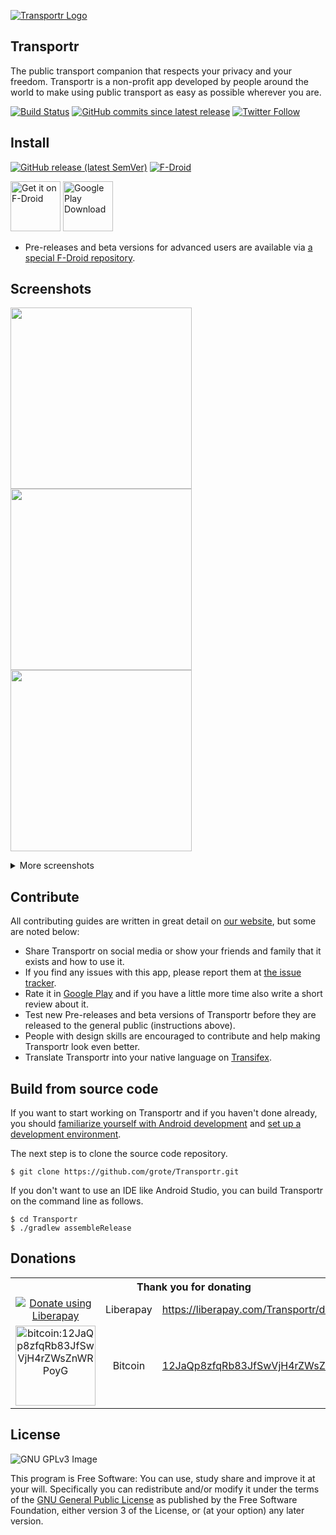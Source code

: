 [![Transportr Logo](/app/src/main/res/mipmap-xhdpi/ic_launcher.png)](https://transportr.app)

## Transportr

The public transport companion that respects your privacy and your freedom.
Transportr is a non-profit app developed by people around the world to make using public transport as easy as possible wherever you are. 

[![Build Status](https://travis-ci.org/grote/Transportr.svg?branch=master)](https://travis-ci.org/grote/Transportr)
[![GitHub commits since latest release](https://img.shields.io/github/commits-since/grote/Transportr/latest)](https://github.com/grote/Transportr/releases/tag/latest) 
[![Twitter Follow](https://img.shields.io/twitter/follow/TransportrApp?style=social)](https://twitter.com/intent/follow?screen_name=TransportrApp)

## Install

[![GitHub release (latest SemVer)](https://img.shields.io/github/v/release/grote/Transportr?label=latest%20version&sort=semver)](https://github.com/grote/Transportr/releases)
[![F-Droid](https://img.shields.io/f-droid/v/de.grobox.liberario)](https://f-droid.org/packages/de.grobox.liberario/)

[<img src="https://fdroid.gitlab.io/artwork/badge/get-it-on.png" alt="Get it on F-Droid" height="80">](https://f-droid.org/packages/de.grobox.liberario/)
[<img src="https://play.google.com/intl/en_us/badges/static/images/badges/en_badge_web_generic.png" alt="Google Play Download" height="80">](https://play.google.com/store/apps/details?id=de.grobox.liberario)

* Pre-releases and beta versions for advanced users are available via [a special F-Droid repository](http://grobox.de/fdroid/).

## Screenshots

[<img src="fastlane/metadata/android/en-US/images/phoneScreenshots/1_FirstStart.png" width="290">](fastlane/metadata/android/en-US/images/phoneScreenshots/1_FirstStart.png)
[<img src="fastlane/metadata/android/en-US/images/phoneScreenshots/2_SavedSearches.png" width="290">](fastlane/metadata/android/en-US/images/phoneScreenshots/2_SavedSearches.png)
[<img src="fastlane/metadata/android/en-US/images/phoneScreenshots/3_Trips.png" width="290">](fastlane/metadata/android/en-US/images/phoneScreenshots/3_Trips.png)

<details>
  <summary>More screenshots</summary>
    
[<img src="fastlane/metadata/android/en-US/images/phoneScreenshots/4_TripDetails.png" width="290">](fastlane/metadata/android/en-US/images/phoneScreenshots/4_TripDetails.png)
[<img src="fastlane/metadata/android/en-US/images/phoneScreenshots/5_Station.png" width="290">](fastlane/metadata/android/en-US/images/phoneScreenshots/5_Station.png)
[<img src="fastlane/metadata/android/en-US/images/phoneScreenshots/6_Departures.png" width="290">](fastlane/metadata/android/en-US/images/phoneScreenshots/6_Departures.png)

</details>

## Contribute

All contributing guides are written in great detail on [our website](https://transportr.app/contribute/), but some are noted below:

* Share Transportr on social media or show your friends and family that it exists and how to use it.
* If you find any issues with this app, please report them at [the issue tracker](https://github.com/grote/Transportr/issues).
* Rate it in [Google Play](https://play.google.com/store/apps/details?id=de.grobox.liberario) and if you have a little more time also write a short review about it.
* Test new Pre-releases and beta versions of Transportr before they are released to the general public (instructions above).
* People with design skills are encouraged to contribute and help making Transportr look even better.
* Translate Transportr into your native language on [Transifex](https://www.transifex.com/projects/p/transportr/).

## Build from source code

If you want to start working on Transportr and if you haven't done already, you should [familiarize yourself with Android development](https://developer.android.com/training/basics/firstapp/index.html) and [set up a development environment](https://developer.android.com/sdk/index.html).

The next step is to clone the source code repository.

    $ git clone https://github.com/grote/Transportr.git

If you don't want to use an IDE like Android Studio, you can build Transportr on the command line as follows.

    $ cd Transportr
    $ ./gradlew assembleRelease

## Donations

<table>
  <tr>
    <th colspan="3">Thank you for donating</th>
  </tr>
  <tr>
    <td align="center">
      <a href="https://liberapay.com/Transportr/donate/"><img alt="Donate using Liberapay" src="https://liberapay.com/assets/widgets/donate.svg"></a>
    </td>
    <td align="center">Liberapay</td>
    <td>
      <a href="https://liberapay.com/Transportr/donate">https://liberapay.com/Transportr/donate</a>
    </td>
  </tr>
  <tr>
    <td align="center"><a href="bitcoin:12JaQp8zfqRb83JfSwVjH4rZWsZnWRPoyG"><img src="https://transportr.app/img/bitcoin-qr.png" alt="bitcoin:12JaQp8zfqRb83JfSwVjH4rZWsZnWRPoyG" width="128px" height="128px"></a></td>
    <td align="center">Bitcoin</a></td>
    <td><a href="bitcoin:12JaQp8zfqRb83JfSwVjH4rZWsZnWRPoyG">12JaQp8zfqRb83JfSwVjH4rZWsZnWRPoyG</a></td>
  </tr>
</table>

## License

![GNU GPLv3 Image](https://www.gnu.org/graphics/gplv3-127x51.png)

This program is Free Software: You can use, study share and improve it at your
will. Specifically you can redistribute and/or modify it under the terms of the
[GNU General Public License](https://www.gnu.org/licenses/gpl.html) as
published by the Free Software Foundation, either version 3 of the License, or
(at your option) any later version.
